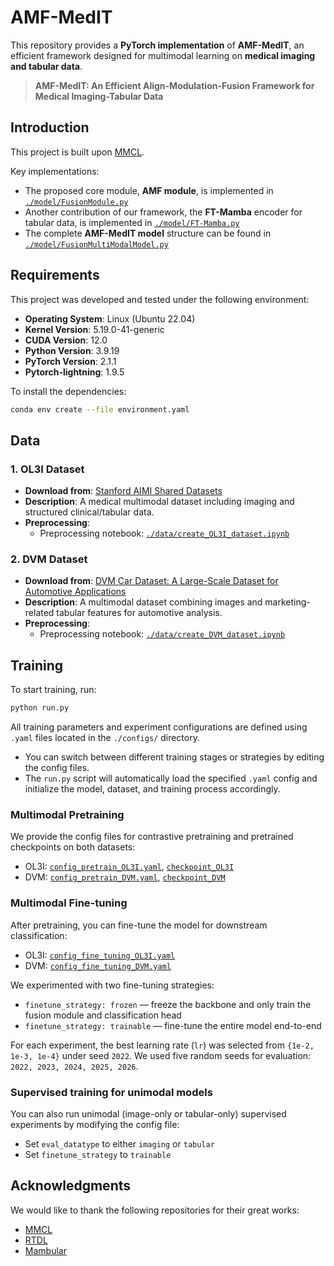 # AMF-MedIT

This repository provides a **PyTorch implementation** of **AMF-MedIT**, an efficient framework designed for multimodal learning on **medical imaging and tabular data**. 

> **AMF-MedIT: An Efficient Align-Modulation-Fusion Framework for Medical Imaging-Tabular Data**  

## Introduction

This project is built upon [MMCL](https://github.com/paulhager/MMCL-Tabular-Imaging).

Key implementations:
   - The proposed core module, **AMF module**, is implemented in [`./model/FusionModule.py`](./model/FusionModule.py)
   - Another contribution of our framework, the **FT-Mamba** encoder for tabular data, is implemented in [`./model/FT-Mamba.py`](./model/FT-Mamba.py)
   - The complete **AMF-MedIT model** structure can be found in [`./model/FusionMultiModalModel.py`](./model/FusionMultiModalModel.py)

## Requirements

This project was developed and tested under the following environment:

- **Operating System**: Linux (Ubuntu 22.04)
- **Kernel Version**: 5.19.0-41-generic
- **CUDA Version**: 12.0
- **Python Version**: 3.9.19
- **PyTorch Version**: 2.1.1
- **Pytorch-lightning**: 1.9.5

To install the dependencies:

```bash
conda env create --file environment.yaml
```

## Data
### 1. OL3I Dataset
- **Download from**: [Stanford AIMI Shared Datasets](https://stanfordaimi.azurewebsites.net/datasets/3263e34a-252e-460f-8f63-d585a9bfecfc)
- **Description**: A medical multimodal dataset including imaging and structured clinical/tabular data.
- **Preprocessing**:
  - Preprocessing notebook: [`./data/create_OL3I_dataset.ipynb`](./data/create_OL3I_dataset.ipynb)

### 2. DVM Dataset
- **Download from**: [DVM Car Dataset: A Large-Scale Dataset for Automotive Applications](https://deepvisualmarketing.github.io/)
- **Description**: A multimodal dataset combining images and marketing-related tabular features for automotive analysis.
- **Preprocessing**:
  - Preprocessing notebook: [`./data/create_DVM_dataset.ipynb`](./data/create_dvm_dataset.ipynb)

## Training
To start training, run:

```bash
python run.py
```
All training parameters and experiment configurations are defined using `.yaml` files located in the `./configs/` directory.
- You can switch between different training stages or strategies by editing the config files.
- The `run.py` script will automatically load the specified `.yaml` config and initialize the model, dataset, and training process accordingly.
### Multimodal Pretraining
We provide the config files for contrastive pretraining and pretrained checkpoints on both datasets:
- OL3I: [`config_pretrain_OL3I.yaml`](./configs/config_pretrain_OL3I.yaml), [`checkpoint_OL3I`](https://huggingface.co/Jasmine-ycj/AMF-MedIT/resolve/main/checkpoint_last_epoch_499_OL3I.ckpt)
- DVM: [`config_pretrain_DVM.yaml`](./configs/config_pretrain_DVM.yaml), [`checkpoint_DVM`](https://huggingface.co/Jasmine-ycj/AMF-MedIT/resolve/main/checkpoint_last_epoch_499_DVM.ckpt)

### Multimodal Fine-tuning
After pretraining, you can fine-tune the model for downstream classification:
- OL3I: [`config_fine_tuning_OL3I.yaml`](./configs/config_fine_tuning_OL3I.yaml)
- DVM: [`config_fine_tuning_DVM.yaml`](./configs/config_fine_tuning_DVM.yaml)

We experimented with two fine-tuning strategies:
- `finetune_strategy: frozen` — freeze the backbone and only train the fusion module and classification head
- `finetune_strategy: trainable` — fine-tune the entire model end-to-end

For each experiment, the best learning rate (`lr`) was selected from `{1e-2, 1e-3, 1e-4}` under seed `2022`.
We used five random seeds for evaluation: `2022, 2023, 2024, 2025, 2026`.

### Supervised training for unimodal models

You can also run unimodal (image-only or tabular-only) supervised experiments by modifying the config file:
- Set `eval_datatype` to either `imaging` or `tabular`
- Set `finetune_strategy` to `trainable`

## Acknowledgments

We would like to thank the following repositories for their great works:
- [MMCL](https://github.com/paulhager/MMCL-Tabular-Imaging)
- [RTDL](https://github.com/yandex-research/rtdl)
- [Mambular](https://github.com/basf/mamba-tabular)
